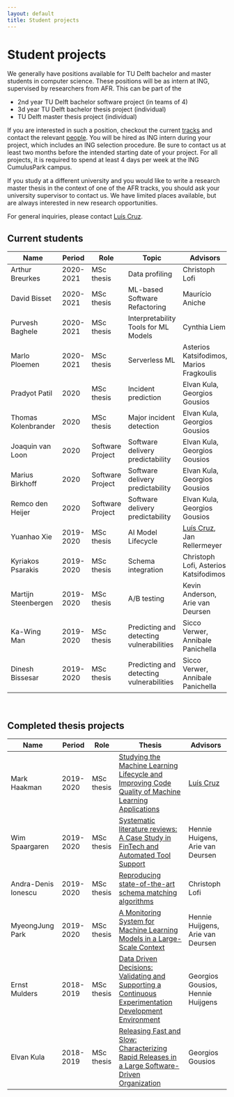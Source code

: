 ```yaml
---
layout: default
title: Student projects
---
```


# Student projects

We generally have positions available for TU Delft bachelor and master students in computer science.
These positions will be as intern at ING, supervised by researchers from AFR.
This can be part of the

- 2nd year TU Delft bachelor software project (in teams of 4)
- 3d year TU Delft bachelor thesis project (individual)
- TU Delft master thesis project (individual)

If you are interested in such a position, checkout the current [tracks](tracks.html) and contact the relevant [people](people.html). You will be hired as ING intern during your project, which includes an ING selection procedure. Be sure to contact us at least two months before the intended starting date of your project.
For all projects, it is required to spend at least 4 days per week at the ING CumulusPark campus.

If you study at a different university and you would like to write a research master thesis in the context of one of the AFR tracks, you should ask your university supervisor to contact us. We have limited places available, but are always interested in new research opportunities.

For general inquiries, please contact [Luís Cruz].


## Current students

Name | Period | Role | Topic | Advisors
--|--|--|--|--
Arthur Breurkes     | 2020-2021 | MSc thesis | Data profiling | Christoph Lofi
David Bisset        | 2020-2021 | MSc thesis | ML-based Software Refactoring | Maurício Aniche
Purvesh Baghele     | 2020-2021 | MSc thesis | Interpretability Tools for ML Models | Cynthia Liem
Marlo Ploemen       | 2020-2021 | MSc thesis | Serverless ML | Asterios Katsifodimos, Marios Fragkoulis
Pradyot Patil       | 2020      | MSc thesis | Incident prediction | Elvan Kula, Georgios Gousios
Thomas Kolenbrander | 2020      | MSc thesis | Major incident detection | Elvan Kula, Georgios Gousios
Joaquin van Loon    | 2020      | Software Project | Software delivery predictability | Elvan Kula, Georgios Gousios
Marius Birkhoff     | 2020      | Software Project | Software delivery predictability | Elvan Kula, Georgios Gousios
Remco den Heijer    | 2020      | Software Project | Software delivery predictability | Elvan Kula, Georgios Gousios
Yuanhao Xie         | 2019-2020 | MSc thesis | AI Model Lifecycle       | [Luís Cruz], Jan Rellermeyer
Kyriakos Psarakis   | 2019-2020 | MSc thesis | Schema integration       | Christoph Lofi, Asterios Katsifodimos
Martijn Steenbergen | 2019-2020 | MSc thesis | A/B testing              | Kevin Anderson, Arie van Deursen
Ka-Wing Man         | 2019-2020 | MSc thesis | Predicting and detecting vulnerabilities     | Sicco Verwer, Annibale Panichella
Dinesh Bissesar     | 2019-2020 | MSc thesis | Predicting and detecting vulnerabilities     | Sicco Verwer, Annibale Panichella

<br/>

## Completed thesis projects

Name | Period | Role | Thesis | Advisors
--|--|--|--|--
Mark Haakman | 2019-2020 | MSc thesis | [Studying the Machine Learning Lifecycle and Improving Code Quality of Machine Learning Applications](http://resolver.tudelft.nl/uuid:38ff4e9a-222a-4987-998c-ac9d87880907)       | [Luís Cruz]
Wim Spaargaren | 2019-2020 | MSc thesis | [Systematic literature reviews: A Case Study in FinTech and Automated Tool Support](http://resolver.tudelft.nl/uuid:10488220-f9dc-4888-bf67-15251fa3584e)       | Hennie Huigens, Arie van Deursen
Andra-Denis Ionescu | 2019-2020 | MSc thesis | [Reproducing state-of-the-art schema matching algorithms](http://resolver.tudelft.nl/uuid:9f8056e6-cfdf-4240-99e3-5f45947d1fa7)       | Christoph Lofi
MyeongJung Park     | 2019-2020 | MSc thesis | [A Monitoring System for Machine Learning Models in a Large-Scale Context](http://resolver.tudelft.nl/uuid:42f9cb1d-18fa-4dd0-9436-39d4d202c2e3)      | Hennie Huijgens, Arie van Deursen
Ernst Mulders | 2018-2019 | MSc thesis | [Data Driven Decisions: Validating and Supporting a Continuous Experimentation Development Environment](https://repository.tudelft.nl/islandora/object/uuid%3A08f2c0b4-2aa8-4e12-9b58-073dcdfb4553?collection=education) | Georgios Gousios, Hennie Huijgens
Elvan Kula | 2018-2019 | MSc thesis | [Releasing Fast and Slow: Characterizing Rapid Releases in a Large Software-Driven Organization](https://repository.tudelft.nl/islandora/object/uuid%3A9660c5a3-6ef8-4c6a-b5cf-3994b60d754b?collection=education) | Georgios Gousios

[Luís Cruz]: http://luiscruz.github.io/
